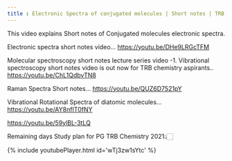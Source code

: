 ```yaml
---
title : Electronic Spectra of conjugated molecules | Short notes | TRB Chemistry
---
```


This video explains Short notes of Conjugated molecules electronic spectra.

Electronic spectra short notes video...
https://youtu.be/DHe9LRGcTFM

Molecular spectroscopy short notes lecture series video -1.
Vibrational spectroscopy short notes video is out now for TRB chemistry aspirants.. 
https://youtu.be/ChL1QdbvTN8

Raman Spectra Short notes...
https://youtu.be/QUZ6D7521pY

Vibrational Rotational Spectra of diatomic molecules...
https://youtu.be/AY8nfIT0fNY



https://youtu.be/59ylBL-3tLQ

Remaining days Study plan for PG TRB Chemistry 2021👆🏻



{% include youtubePlayer.html id='wTj3zw1sYtc' %}
